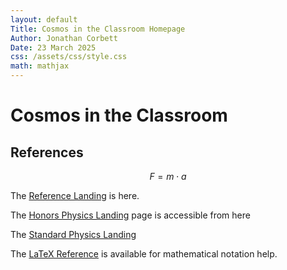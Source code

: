 ```yaml
---
layout: default
Title: Cosmos in the Classroom Homepage
Author: Jonathan Corbett
Date: 23 March 2025
css: /assets/css/style.css
math: mathjax
---
```


# Cosmos in the Classroom

## References

$$F=m \cdot a$$

The [Reference Landing] is here.

The [Honors Physics Landing] page is accessible from here

The [Standard Physics Landing]

The [LaTeX Reference] is available for mathematical notation help.


[Reference Landing]: /src/ref/ref_lib
[Honors Physics Landing]: /src/hphys/hphys_landing
[Meteor]: .src/assets/images/meteor.png
[Standard Physics Landing]: /src/sphys/sphys_overview
[LaTeX Reference]: https://cosmosintheclassroom.org/src/ref/ref_latex
